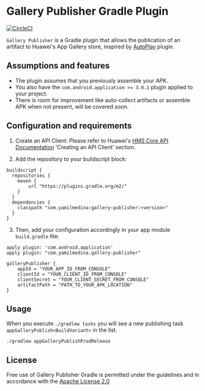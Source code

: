 # Gallery Publisher Gradle Plugin
[![CircleCI](https://circleci.com/gh/yamilmedina/appgallery-publisher.svg?style=shield)](https://circleci.com/gh/yamilmedina/appgallery-publisher)

`Gallery Publisher` is a Gradle plugin that allows the publication of an artifact to Huawei's App Gallery store, inspired by [AutoPlay][3] plugin.

## Assumptions and features

* The plugin assumes that you previously assemble your APK.
* You also have the `com.android.application >= 3.0.1` plugin applied to your project.
* There is room for improvement like auto-collect artifacts or assemble APK when not present, will be covered soon.

## Configuration and requirements

1. Create an API Client: Please refer to Huawei's [HMS Core API Documentation][1] 'Creating an API Client' section.

2. Add the repository to your buildscript block:
```
buildscript {
  repositories {
    maven {
        url "https://plugins.gradle.org/m2/"
    }
  }
  dependencies {
    classpath "com.yamilmedina:gallery-publisher:<version>"
  }
}
```

3. Then, add your configuration accordingly in your app module `build.gradle` file:
```
apply plugin: 'com.android.application'
apply plugin: "com.yamilmedina.gallery-publisher"

galleryPublisher {
    appId = "YOUR_APP_ID_FROM_CONSOLE"
    clientId = "YOUR_CLIENT_ID_FROM_CONSOLE"
    clientSecret = "YOUR_CLIENT_SECRET_FROM_CONSOLE"
    artifactPath = "PATH_TO_YOUR_APK_LOCATION"
}
```

## Usage

When you execute `./gradlew tasks` you will see a new publishing task `appGalleryPublish<BuildVariant>` in the list. 

```
./gradlew appGalleryPublishProdRelease
```

## License

Free use of Gallery Publisher Gradle is permitted under the guidelines and in accordance with the [Apache License 2.0][2] 

[1]: https://developer.huawei.com/consumer/en/service/hms/catalog/AGCConnectAPI.html?page=hmssdk_appGalleryConnect_getstarted#Creating%20an%20API%20Client
[2]: https://opensource.org/licenses/Apache-2.0
[3]: https://github.com/beworker/autoplay